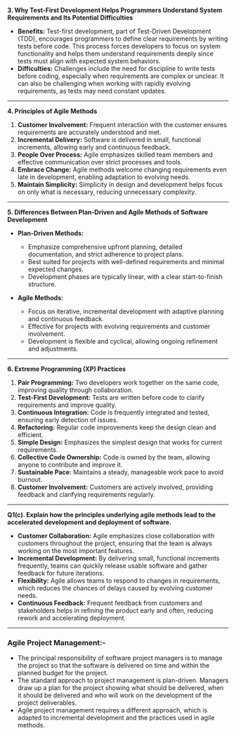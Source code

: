 

**3. Why Test-First Development Helps Programmers Understand System Requirements and Its Potential Difficulties**  
- **Benefits:** Test-first development, part of Test-Driven Development (TDD), encourages programmers to define clear requirements by writing tests before code. This process forces developers to focus on system functionality and helps them understand requirements deeply since tests must align with expected system behaviors.
- **Difficulties:** Challenges include the need for discipline to write tests before coding, especially when requirements are complex or unclear. It can also be challenging when working with rapidly evolving requirements, as tests may need constant updates.

---

**4. Principles of Agile Methods**  
1. **Customer Involvement:** Frequent interaction with the customer ensures requirements are accurately understood and met.
2. **Incremental Delivery:** Software is delivered in small, functional increments, allowing early and continuous feedback.
3. **People Over Process:** Agile emphasizes skilled team members and effective communication over strict processes and tools.
4. **Embrace Change:** Agile methods welcome changing requirements even late in development, enabling adaptation to evolving needs.
5. **Maintain Simplicity:** Simplicity in design and development helps focus on only what is necessary, reducing unnecessary complexity.

---

**5. Differences Between Plan-Driven and Agile Methods of Software Development**  
- **Plan-Driven Methods:**  
  - Emphasize comprehensive upfront planning, detailed documentation, and strict adherence to project plans.
  - Best suited for projects with well-defined requirements and minimal expected changes.
  - Development phases are typically linear, with a clear start-to-finish structure.
  
- **Agile Methods:**  
  - Focus on iterative, incremental development with adaptive planning and continuous feedback.
  - Effective for projects with evolving requirements and customer involvement.
  - Development is flexible and cyclical, allowing ongoing refinement and adjustments.

---

**6. Extreme Programming (XP) Practices**  
1. **Pair Programming:** Two developers work together on the same code, improving quality through collaboration.
2. **Test-First Development:** Tests are written before code to clarify requirements and improve quality.
3. **Continuous Integration:** Code is frequently integrated and tested, ensuring early detection of issues.
4. **Refactoring:** Regular code improvements keep the design clean and efficient.
5. **Simple Design:** Emphasizes the simplest design that works for current requirements.
6. **Collective Code Ownership:** Code is owned by the team, allowing anyone to contribute and improve it.
7. **Sustainable Pace:** Maintains a steady, manageable work pace to avoid burnout.
8. **Customer Involvement:** Customers are actively involved, providing feedback and clarifying requirements regularly.
---
**Q1(c). Explain how the principles underlying agile methods lead to the accelerated development  and deployment of software.**
<br>
* **Customer Collaboration:** Agile emphasizes close collaboration with customers 
throughout the project, ensuring that the team is always working on the most important 
features.
* **Incremental Development:** By delivering small, functional increments frequently, teams 
can quickly release usable software and gather feedback for future iterations. 
* **Flexibility:** Agile allows teams to respond to changes in requirements, which reduces the 
chances of delays caused by evolving customer needs. 
* **Continuous Feedback:** Frequent feedback from customers and stakeholders helps in 
refining the product early and often, reducing rework and accelerating deployment.
---
### Agile Project Management:-
* The principal responsibility of software project managers is to manage the project so that the software is delivered on time and within the planned budget for the project. 
* The standard approach to project management is plan-driven. Managers draw up a plan for the project showing what should be delivered, when it should be delivered and who will work on the development of the project deliverables. 
* Agile project management requires a different approach, which is adapted to incremental development and the practices used in agile methods. 

